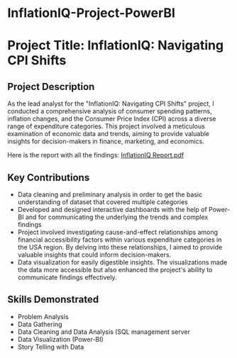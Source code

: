 # InflationIQ-Project-PowerBI

<h1>Project Title: InflationIQ: Navigating CPI Shifts</h1> 

<h2>Project Description</h2>

As the lead analyst for the "InflationIQ: Navigating CPI Shifts" project, I conducted a comprehensive analysis of consumer spending patterns, inflation changes, and the Consumer Price Index (CPI) across a diverse range of expenditure categories. This project involved a meticulous examination of economic data and trends, aiming to provide valuable insights for decision-makers in finance, marketing, and economics.

Here is the report with all the findings: [InflationIQ Report.pdf](https://github.com/AtharvaDharia0732/InflationIQ-Project-PowerBI/blob/b2e97b607e0bd5bbbcd82590f313281ea4a597de/InflationIQ%20Report.pdf)

<h2>Key Contributions</h2>
<ul>

<li>Data cleaning and preliminary analysis in order to get the basic understanding of dataset that covered multiple categories</li>
<li>Developed and designed interactive dashboards with the help of Power-BI and for communicating the underlying the trends and complex findings</li>
<li>Project involved investigating cause-and-effect relationships among financial accessibility factors within various expenditure categories in the USA region. By delving into these relationships, I aimed to provide valuable insights that could inform decision-makers.</li>
<li>Data visualization for easily digestible insights. The visualizations made the data more accessible but also enhanced the project's ability to communicate findings effectively.</li>

</ul>


<h2>Skills Demonstrated </h2>
<ul>

<li>Problem Analysis</li> 
<li>Data Gathering </li>
<li>Data Cleaning and Data Analysis (SQL management server</li>
<li>Data Visualization (Power-BI)</li>
<li>Story Telling with Data</li>

</ul>

